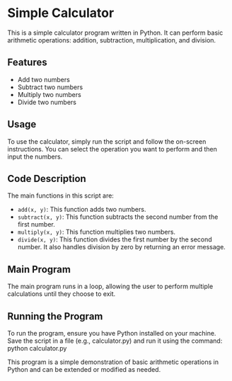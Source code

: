 # Simple Calculator

This is a simple calculator program written in Python. It can perform basic arithmetic operations: addition, subtraction, multiplication, and division.

## Features

- Add two numbers
- Subtract two numbers
- Multiply two numbers
- Divide two numbers

## Usage

To use the calculator, simply run the script and follow the on-screen instructions. You can select the operation you want to perform and then input the numbers.

## Code Description

The main functions in this script are:

- `add(x, y)`: This function adds two numbers.
- `subtract(x, y)`: This function subtracts the second number from the first number.
- `multiply(x, y)`: This function multiplies two numbers.
- `divide(x, y)`: This function divides the first number by the second number. It also handles division by zero by returning an error message.

## Main Program
The main program runs in a loop, allowing the user to perform multiple calculations until they choose to exit.

## Running the Program
To run the program, ensure you have Python installed on your machine. Save the script in a file (e.g., calculator.py) and run it using the command: python calculator.py


This program is a simple demonstration of basic arithmetic operations in Python and can be extended or modified as needed.
